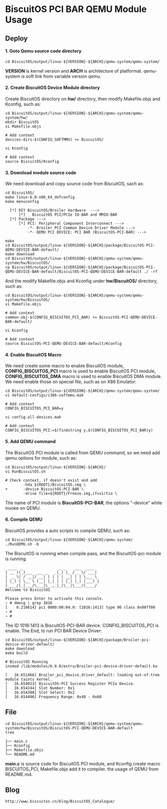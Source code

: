 BiscuitOS PCI BAR QEMU Module Usage
======================================

## Deploy

#### 1. Goto Qemu source code directory

```
cd BiscuitOS/output/linux-${VERSION}-${ARCH}/qemu-system/qemu-system/
```

**VERSION** is kernel version and **ARCH** is architecture of platformat. qemu-system is soft link from variable version qemu.

#### 2. Create BiscuitOS Device Module directory

Create BiscuitOS directory on **hw/**  directory, then modify Makefile.objs and Kconfig, such as:

```
cd BiscuitOS/output/linux-${VERSION}-${ARCH}/qemu-system/qemu-system/hw/
mkdir BiscuitOS
vi Makefile.objs

# Add context
devices-dirs-$(CONFIG_SOFTMMU) += BiscuitOS/

vi Kconfig

# Add context
source BiscuitOS/Kconfig
```

#### 3. Download module source code

We need download and copy source code from BiscuitOS, sach as:

```
cd BiscuitOS/
make linux-6.0-x86_64_defconfig
make menuconfig 

  [*] DIY BiscuitOS/Broiler Hardware  --->
      [*]   BiscuitOS PCI/PCIe IO-BAR and MMIO-BAR
  [*] Package --->
      [*] PCI: Peripheral Component Interconnect --->
          -*- Broiler PCI Common Device Driver Module --->
          -*- QEMU PCI DEVICE: PCI BAR (BiscuitOS-PCI-BAR) --->

make
cd BiscuitOS/output/linux-${VERSION}-${ARCH}/package/BiscuitOS-PCI-QEMU-DEVICE-BAR-default/
make download
cd BiscuitOS/output/linux-${VERSION}-${ARCH}/qemu-system/qemu-system/hw/BiscuitOS/
cp BiscuitOS/output/linux-${VERSION}-${ARCH}/package/BiscuitOS-PCI-QEMU-DEVICE-BAR-default/BiscuitOS-PCI-QEMU-DEVICE-BAR-default ./ -rf
```

And the modify Makefile.objs and Kconfig under **hw/BiscuitOS/** directory, such as:

```
cd BiscuitOS/output/linux-${VERSION}-${ARCH}/qemu-system/qemu-system/hw/BiscuitOS/
vi Makefile.objs

# Add context
common-obj-$(CONFIG_BISCUITOS_PCI_BAR) += BiscuitOS-PCI-QEMU-DEVICE-BAR-default/

vi Kconfig

# Add context
source BiscuitOS-PCI-QEMU-DEVICE-BAR-default/Kconfig
```

#### 4. Enable BiscuitOS Macro

We need create some macro to enable BiscuitOS module, **CONFIG_BISCUITOS_PCI** macro is used to enable BiscuitOS PCI module, **CONFIG_BISCUITOS_DMA** macro is used to enable BiscuitOS DMA module. We need enable those on special file, such as on X86 Emulator:

```
cd BiscuitOS/output/linux-${VERSION}-${ARCH}/qemu-system/qemu-system/
vi default-configs/i386-softmmu.mak

# Add context
CONFIG_BISCUITOS_PCI_BAR=y

vi config-all-devices.mak

# Add context
CONFIG_BISCUITOS_PCI:=$(findstring y,$(CONFIG_BISCUITOS_PCI_BAR)y)
```

#### 5. Add QEMU command

The BiscuitOS PCI module is called from QEMU command, so we need add qemu options for module, such as:

```
cd BiscuitOS/output/linux-${VERSION}-${ARCH}/
vi RunBiscuitOS.sh

# Check context, if doesn't exist and add
        -hda ${ROOT}/BiscuitOS.img \
+       -device BiscuitOS-PCI-BAR \
        -drive file=${ROOT}/Freeze.img,if=virtio \
```

The name of PCI module is **BiscuitOS-PCI-BAR**, the options "-device" while invoke on QEMU.

#### 6. Compile QEMU

BiscuitOS provides a auto scripts to compile QEMU, such as:

```
cd BiscuitOS/output/linux-${VERSION}-${ARCH}/qemu-system/
./RunQEMU.sh -b
```

The BiscuitOS is running when compile pass, and the BiscuitOS-pci module is running.

```
 ____  _                _ _    ___  ____  
| __ )(_)___  ___ _   _(_) |_ / _ \/ ___| 
|  _ \| / __|/ __| | | | | __| | | \___ \ 
| |_) | \__ \ (__| |_| | | |_| |_| |___) |
|____/|_|___/\___|\__,_|_|\__|\___/|____/ 
Welcome to BiscuitOS

Please press Enter to activate this console. 
~ # dmesg | grep 1016
[    0.216614] pci 0000:00:04.0: [1016:1413] type 00 class 0x00ff00
~ # 
~ #
```

The ID 1016:1413 is BiscuitOS-PCI-BAR device. CONFIG_BISCUITOS_PCI is enable. The End, to run PCI BAR Device Driver:

```
cd BiscuitOS/output/linux-${VERSION}-${ARCH}/package/Broiler-pci-device-driver-default/
make download
make build

# BiscuitOS Running
insmod /lib/modules/6.0.0/extra/Broiler-pci-device-driver-default.ko

[   16.651466] Broiler_pci_device_driver_default: loading out-of-tree module taints kernel.
[   16.654023] BiscuitOS-PCI Success Register PCIe Device.
[   16.654244] Slot Number: 0x1
[   16.654388] Slot Select: 0x2
[   16.654496] Frequency Range: 0x40 - 0x60
```

## File

```
cd BiscuitOS/output/linux-${VERSION}-${ARCH}/qemu-system/qemu-system/hw/BiscuitOS/BiscuitOS-PCI-QEMU-DEVICE-BAR-default
tree

├── main.c
├── Kconfig
├── Makefile.objs
└── README.md
```

**main.c** is source code for BiscuitOS PCI module, and Kconfig create macro BISCUITOS_PCI, Makefile.objs add it to compiler. the usage of QEMU from README.md.

## Blog

```
http://www.biscuitos.cn/blog/BiscuitOS_Catalogue/
```
